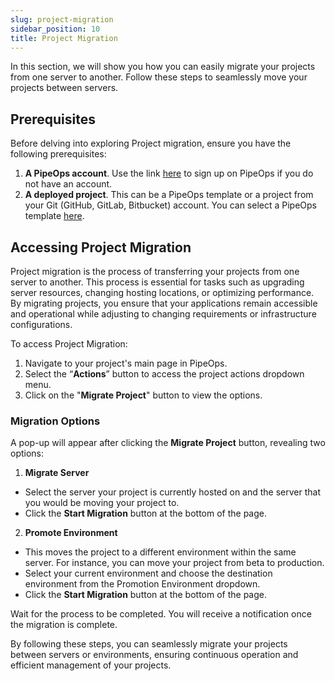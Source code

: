 ```yaml
---
slug: project-migration
sidebar_position: 10
title: Project Migration
---
```


In this section, we will show you how you can easily migrate your projects from one server to another. Follow these steps to seamlessly move your projects between servers.

## Prerequisites

Before delving into exploring Project migration, ensure you have the following prerequisites:

1. **A PipeOps account**. Use the link [here](https://console.pipeops.io/signup) to sign up on PipeOps if you do not have an account.
2. **A deployed project**. This can be a PipeOps template or a project from your Git (GitHub, GitLab, Bitbucket) account. You can select a PipeOps template [here](https://github.com/orgs/pipeops-dev/repositories).

## Accessing Project Migration

Project migration is the process of transferring your projects from one server to another. This process is essential for tasks such as upgrading server resources, changing hosting locations, or optimizing performance. By migrating projects, you ensure that your applications remain accessible and operational while adjusting to changing requirements or infrastructure configurations.

To access Project Migration:

1. Navigate to your project's main page in PipeOps.
2. Select the “**Actions**” button to access the project actions dropdown menu.
3. Click on the "**Migrate Project**" button to view the options.

<!-- ![Project migration]() -->

### Migration Options
A pop-up will appear after clicking the **Migrate Project** button, revealing two options:

1. **Migrate Server** 
- Select the server your project is currently hosted on and the server that you would be moving your project to.
- Click the **Start Migration** button at the bottom of the page.  

2. **Promote Environment**
- This moves the project to a different environment within the same server. For instance, you can move your project from beta to production.
- Select your current environment and choose the destination environment from the Promotion Environment dropdown.
- Click the **Start Migration** button at the bottom of the page.

Wait for the process to be completed. You will receive a notification once the migration is complete.

By following these steps, you can seamlessly migrate your projects between servers or environments, ensuring continuous operation and efficient management of your projects.
